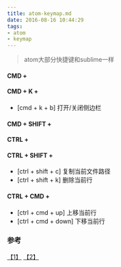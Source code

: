 ```yaml
---
title: atom-keymap.md
date: 2016-08-16 10:44:29
tags: 
- atom
- keymap
---
```

> atom大部分快捷键和sublime一样

#### CMD +

#### CMD + K +
* [cmd + k + b] 打开/关闭侧边栏

#### CMD + SHIFT +



#### CTRL +


#### CTRL + SHIFT +
* [ctrl + shift + c] 复制当前文件路径
* [ctrl + shift + k] 删除当前行

#### CTRL + CMD +
* [ctrl + cmd + up] 上移当前行
* [ctrl + cmd + down] 下移当前行


### 参考
[【1】](http://www.jianshu.com/p/b8392151c0cd) [【2】](http://www.imooc.com/article/1370)
